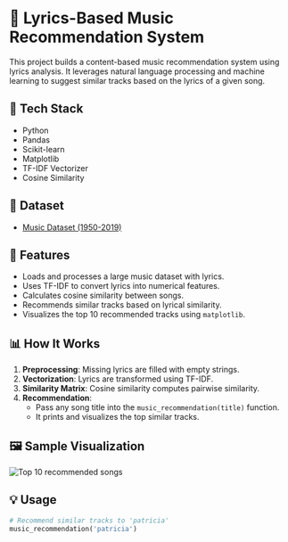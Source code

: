 # 🎵 Lyrics-Based Music Recommendation System

This project builds a content-based music recommendation system using lyrics analysis. It leverages natural language processing and machine learning to suggest similar tracks based on the lyrics of a given song.

## 🔧 Tech Stack
- Python
- Pandas
- Scikit-learn
- Matplotlib
- TF-IDF Vectorizer
- Cosine Similarity

## 📂 Dataset
- [Music Dataset (1950-2019)](https://www.kaggle.com/datasets/music-dataset-1950-to-2019)

## 🚀 Features
- Loads and processes a large music dataset with lyrics.
- Uses TF-IDF to convert lyrics into numerical features.
- Calculates cosine similarity between songs.
- Recommends similar tracks based on lyrical similarity.
- Visualizes the top 10 recommended tracks using `matplotlib`.

## 📊 How It Works
1. **Preprocessing**: Missing lyrics are filled with empty strings.
2. **Vectorization**: Lyrics are transformed using TF-IDF.
3. **Similarity Matrix**: Cosine similarity computes pairwise similarity.
4. **Recommendation**:
   - Pass any song title into the `music_recommendation(title)` function.
   - It prints and visualizes the top similar tracks.

## 🖼️ Sample Visualization

![Top 10 recommended songs](path_or_url_to_image)

## 💡 Usage

```python
# Recommend similar tracks to 'patricia'
music_recommendation('patricia')

